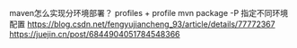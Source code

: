maven怎么实现分环境部署？
profiles + profile 
mvn package -P 指定不同环境配置
https://blog.csdn.net/fengyujiancheng_93/article/details/77772367
https://juejin.cn/post/6844904051784548366

